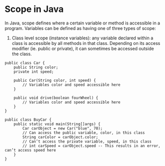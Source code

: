 # Scope in Java

In Java, scope defines where a certain variable or method is accessible in a program. Variables can be defined as having one of three types of scope:

1) Class level scope (instance variables): any variable declared within a class is accessible by all methods in that class. Depending on its access modifier (ie. public or private), it can sometimes be accessed outside the class.
```
public class Car {
    public String color;
    private int speed;
 
    public Car(String color, int speed) {
        // Variables color and speed accessible here
    }
 
    public void drive(boolean fourWheel) {
        // Variables color and speed accessible here
    }
}
 
public class BuyCar {
    public static void main(String[]args) {
        Car carObject = new Car("blue", 70);
        // Can access the public variable, color, in this class
        String carColor = carObject.color;
        // Can’t access the private variable, speed, in this class
        // int carSpeed = carObject.speed -- This results in an error, can’t access speed here
    }
}
```

